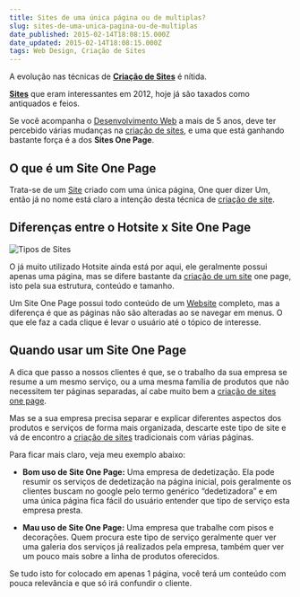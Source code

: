```yaml
---
title: Sites de uma única página ou de multiplas?
slug: sites-de-uma-unica-pagina-ou-de-multiplas
date_published: 2015-02-14T18:08:15.000Z
date_updated: 2015-02-14T18:08:15.000Z
tags: Web Design, Criação de Sites
---
```


A evolução nas técnicas de **[Criação de Sites](https://blog.inoweb.com.br/criacao-de-sites)** é nítida.

**[Sites](https://blog.inoweb.com.br/criacao-de-sites)** que eram interessantes em 2012, hoje já são taxados como antiquados e feios.

Se você acompanha o [Desenvolvimento Web](https://blog.inoweb.com.br/criacao-de-sites) a mais de 5 anos, deve ter percebido várias mudanças na [criação de sites](https://blog.inoweb.com.br/criacao-de-sites), e uma que está ganhando bastante força é a dos **Sites One Page**.

## O que é um Site One Page

Trata-se de um [Site](https://blog.inoweb.com.br/criacao-de-sites) criado com uma única página, One quer dizer Um, então já no nome está claro a intenção desta técnica de [criação de site](https://blog.inoweb.com.br/criacao-de-sites).

## Diferenças entre o Hotsite x Site One Page

![Tipos de Sites](https://blog.inoweb.com.br/content/images/2016/04/sites.jpg)

O já muito utilizado Hotsite ainda está por aqui, ele geralmente possui apenas uma página, mas se difere bastante da [criação de um site](https://blog.inoweb.com.br/criacao-de-sites) one page, isto pela sua estrutura, conteúdo e tamanho.

Um Site One Page possui todo conteúdo de um [Website](https://blog.inoweb.com.br/criacao-de-sites) completo, mas a diferença é que as páginas não são alteradas ao se navegar em menus. O que ele faz a cada clique é levar o usuário até o tópico de interesse.

## Quando usar um Site One Page

A dica que passo a nossos clientes é que, se o trabalho da sua empresa se resume a um mesmo serviço, ou a uma mesma família de produtos que não necessitem ter páginas separadas, aí cabe muito bem a [criação de sites one page](https://blog.inoweb.com.br/criacao-de-sites).

Mas se a sua empresa precisa separar e explicar diferentes aspectos dos produtos e serviços de forma mais organizada, descarte este tipo de site e vá de encontro a [criação de sites](https://blog.inoweb.com.br/criacao-de-sites) tradicionais com várias páginas.

Para ficar mais claro, veja meu exemplo abaixo:

- **Bom uso de Site One Page:** Uma empresa de dedetização. Ela pode resumir os serviços de dedetização na página inicial, pois geralmente os clientes buscam no google pelo termo genérico “dedetizadora” e em uma única página fica fácil do usuário entender que tipo de serviço esta empresa presta.

- **Mau uso de Site One Page:** Uma empresa que trabalhe com pisos e decorações. Quem procura este tipo de serviço geralmente quer ver uma galeria dos serviços já realizados pela empresa, também quer ver um pouco mais sobre a linha de produtos oferecidos.

Se tudo isto for colocado em apenas 1 página, você terá um conteúdo com pouca relevância e que só irá confundir o cliente.
